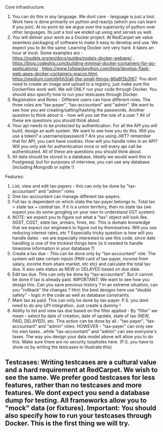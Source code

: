 Core infrastructure:

1. You can do this in any language. We dont care - language is just a tool. Work here is done primarily on python and reactjs (which you can learn if you join). At no point do we argue over the superiority of python over other languages. Its just a tool we ended up using and serves us well.
2. You will deliver your work as a Docker project. At RedCarpet we value seamless packaging of software to make it easy to develop and use. We expect you to do the same. Learning Docker isnt very hard. It takes an hour at most. Some examples are - https://nodejs.org/en/docs/guides/nodejs-docker-webapp/ , https://blog.codeship.com/building-minimal-docker-containers-for-go-applications/ , https://www.fullstackpython.com/blog/develop-flask-web-apps-docker-containers-macos.html, https://medium.com/@jhh3/all-the-small-things-86a8f2b3f67. You dont need to create an image and upload to a registry, just make sure the Dockerfiles work well. We will ONLY run your code through Docker. You should also specify how to run your testcases through Docker.
3.  Registration and Roles - Different users can have different roles. The three roles are "tax-payer", "tax-accountant" and "admin". We want to see how you are creating/salting/hashing the passwords. Another question to think about is - how will you set the role of a user ? All of these are questions you should think about. 
4. Your api needs to be protected by authentication.  For all the  API you will build, design an auth system. We want to see how you do this. Will you use a token? a username/password ?  Are you using JWT? remember that for API, you cant have cookies. How will you handle roles in an API? Will you only ask for authentication once or will every api call be authenticated. All of these are questions you should think about.
5. All data should be stored in a database. Ideally we would want this in Postgresql..but for purposes of interview, you can use any database (including Mongodb or sqlite !)

Features:
1. List, view and edit tax-payers -  this can only be done by "tax-accountant" and "admin" roles
2. One tax-accountant can manage different tax-payers.
3. Full tax is dependent on which state the tax-payer belongs to. Total tax = state tax + central tax. if it is a union territory, then no state tax (we expect you do some googling on your own to understand GST system)
4. NOTE: we expect you to figure out what a "tax" object will look like. SGST, CGST, state tax, arrears, fines, etc. This is domain knowledge that we expect our engineers to figure out by themeselves. Will you use reducing interest rates, etc ? Especially tricky question is how will you handle dates - we are especially interested to see this code, since date handling is one of the trickiest things here (is it needed to handle timezone information in your database ?)
5. Create a tax due -  This can be done only by "tax-accountant" role. The system will take certain inputs (PAN card of tax-payer, income from salary, income from share market, etc etc) and calculate the total tax due. It also sets status as NEW or DELAYED based on due date.
6. Edit tax due. This can only be done by "tax-accountant". But it cannot be done if tax is already paid. IMPORTANT: We want to see how you design this. Can you save previous history ? In an extreme situation, can you "rollback" the changes ? Hint: the best designs here use "double safety" - logic in the code as well as database constraints.
7. Mark tax as paid. This can only be done by tax-payer. P.S. you dont need to do any UPI integration. Just create a dummy !
5. Ability to list and view tax due based on the filter applied -  By "filter" we mean - select by date of creation, date of update, state of tax (NEW, PAID, DELAYED), etc. This action can be done by all : "tax-payer", "tax-accountant" and "admin" roles. HOWEVER - "tax-payer" can only see his own taxes...while "tax-accountant" and "admin" can see everyone's taxes. The way you design your data model above will allow you to do this. Make sure there are no security loopholes here. (P.S. you have to show us by writing the testcases to illustrate this)

Testcases:
Writing testcases are a cultural value and a hard requirement at RedCarpet. We wish to see the same. We prefer good testcases for less features, rather than no testcases and more features.
We dont expect you send a database dump for testing. All frameworks allow you to "mock" data (or fixtures). 
Important: You should also specify how to run your testcases through Docker. This is the first thing we will try. 
-----------------------------